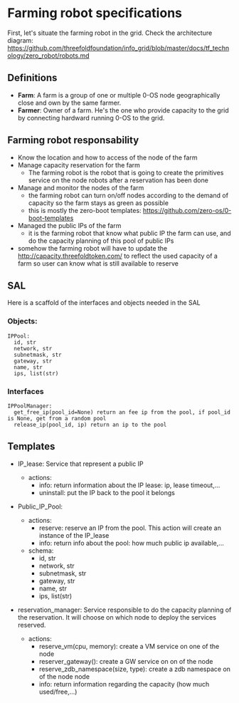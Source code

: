 # Farming robot specifications

First, let's situate the farming robot in the grid. Check the architecture diagram: https://github.com/threefoldfoundation/info_grid/blob/master/docs/tf_technology/zero_robot/robots.md

## Definitions

- **Farm**: A farm is a group of one or multiple 0-OS node geographically close and own by the same farmer.
- **Farmer**: Owner of a farm. He's the one who provide capacity to the grid by connecting hardward running 0-OS to the grid.

## Farming robot responsability

- Know the location and how to access of the node of the farm
- Manage capacity reservation for the farm
  - The farming robot is the robot that is going to create the primitives service on the node robots after a reservation has been done
- Manage and monitor the nodes of the farm
  - the farming robot can turn on/off nodes according to the demand of capacity so the farm stays as green as possible
  - this is mostly the zero-boot templates: https://github.com/zero-os/0-boot-templates
- Managed the public IPs of the farm
  - it is the farming robot that know what public IP the farm can use, and do the capacity planning of this pool of public IPs
- somehow the farming robot will have to update the http://capacity.threefoldtoken.com/ to reflect the used capacity of a farm so user can know what is still available to reserve

## SAL
Here is a scaffold of the interfaces and objects needed in the SAL

### Objects:
```
IPPool:
  id, str
  network, str
  subnetmask, str
  gateway, str
  name, str
  ips, list(str)
```

### Interfaces
```
IPPoolManager:
  get_free_ip(pool_id=None) return an fee ip from the pool, if pool_id is None, get from a random pool
  release_ip(pool_id, ip) return an ip to the pool
```

## Templates

- IP_lease: Service that represent a public IP
  - actions:
    - info: return information about the IP lease: ip, lease timeout,...
    - uninstall: put the IP back to the pool it belongs

- Public_IP_Pool: 
  - actions:
    - reserve: reserve an IP from the pool. This action will create an instance of the IP_lease
    - info: return info about the pool: how much public ip available,...
  - schema:
      - id, str
      - network, str
      - subnetmask, str
      - gateway, str
      - name, str
      - ips, list(str)



- reservation_manager:   Service responsible to do the capacity planning of the reservation. It will choose on which node to deploy the services reserved.
  - actions:
    - reserve_vm(cpu, memory): create a VM service on one of the node
    - reserver_gateway(): create a GW service on on of the node
    - reserve_zdb_namespace(size, type): create a zdb namespace on of the node node
    - info: return information regarding the capacity (how much used/free,...)
